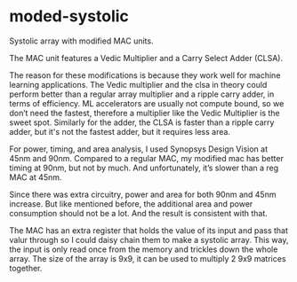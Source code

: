 # moded-systolic
Systolic array with modified MAC units.

The MAC unit features a Vedic Multiplier and a Carry Select Adder (CLSA).

The reason for these modifications is because they work well for machine learning applications. The Vedic multiplier and the clsa in theory could perform better than a regular array multiplier and a ripple carry adder, in terms of efficiency. ML accelerators are usually not compute bound, so we don’t need the fastest, therefore a multiplier like the Vedic Multiplier is the sweet spot. Similarly for the adder, the CLSA is faster than a ripple carry adder, but it's not the fastest adder, but it requires less area.


For power, timing, and area analysis, I used Synopsys Design Vision at 45nm and 90nm. Compared to a regular MAC, my modified mac has better timing at 90nm, but not by much. And unfortunately, it’s slower than a reg MAC at 45nm.

Since there was extra circuitry, power and area for both 90nm and 45nm increase. But like mentioned before, the additional area and power consumption should not be a lot. And the result is consistent with that.


The MAC has an extra register that holds the value of its input and pass that valur through so I could daisy chain them to make a systolic array. This way, the input is only read once from the memory and trickles down the whole array. The size of the array is 9x9, it can be used to multiply 2 9x9 matrices together.
